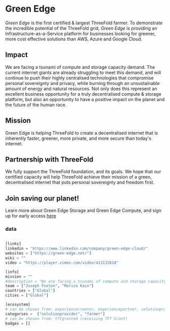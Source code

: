 # Green Edge

*Green Edge* is the first certified & largest ThreeFold farmer. To demonstrate the incredible potential of the ThreeFold grid, *Green Edge* is providing an Infrastructure-as-a-Service platform for businesses looking for greener, more cost effective solutions than AWS, Azure and Google Cloud.

## Impact

We are facing a tsunami of compute and storage capacity demand. The current internet giants are already struggling to meet this demand, and will continue to push their highly centralised technologies that compromise personal sovereignty and privacy, while burning through an unsustainable amount of energy and natural resources. Not only does this represent an excellent business opportunity for a truly decentralised compute & storage platform, but also an opportunity to have a positive impact on the planet and the future of the human race.

## Mission

Green Edge is helping ThreeFold to create a decentralised internet that is inherently faster, greener, more private, and more secure than today's internet.

## Partnership with ThreeFold

We fully support the ThreeFold foundation, and its goals. We hope that our certified capacity will help ThreeFold achieve their mission of a green, decentralised internet that puts personal sovereignty and freedom first.

## Join saving our planet!

Learn more about Green Edge Storage and Green Edge Compute, and sign up for early access [here](https://green-edge.net)</a>


### data

```python

[links]
linkedin = "https://www.linkedin.com/company/green-edge-cloud/"
websites = ["https://green-edge.net/"]
wiki = ""
video = "https://player.vimeo.com/video/413132618"

[info]
mission = ""
#description = "We are facing a tsunami of compute and storage capacity demand. The current internet giants are already struggling to meet this demand, and will continue to push their highly centralised technologies that compromise personal sovereignty and privacy, while burning through an unsustainable amount of energy and natural resources. This i snot good for the planet and inherently not good for all of us.  The necessity to deliver on this demand is clear and represents an excellent business opportunity for a truly decentralised compute & storage platform, but also the opportunity to have a positive impact on the planet and the future of the human race. Green Edge Cloud believes in helping create a world where technology promotes and protects personal liberty and sovereignty. A decentralised internet is inherently faster, greener, more private, and more secure. Green Edge Cloud is the first & largest ThreeFold farmer. We fully support the ThreeFold foundation, and its goals. We hope that our certified capacity will help ThreeFold achieve their mission of a green, decentralized internet that puts personal sovereignty and freedom first. We are launching an Infrastructure-as-a-Service platform for businesses looking for greener, more cost effective solutions than AWS, Azure and Google Cloud."
team = ["Joseph Foxton", "Mariza Kain"]
countries = ["Global"]
cities = ["Global"]

[ecosystem]
# can be chosen from: experiencecreator, experiencepartner, solutionprovider, farmer, systemintegrator
categories =  ["solutionprovider", "farmer"]
# can be chosen from: tftgranted (receiving TFT Grant)
badges = []

```
